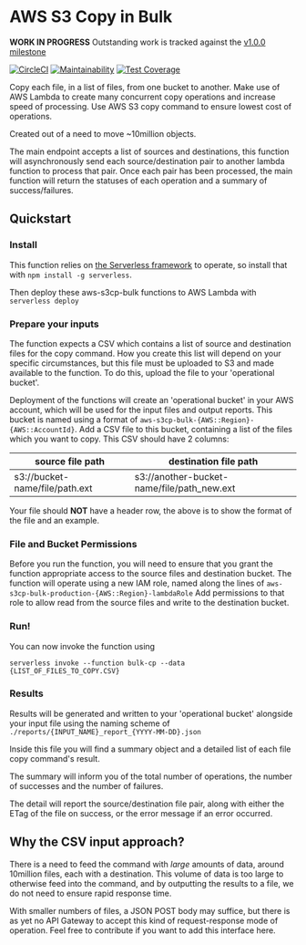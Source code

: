 # AWS S3 Copy in Bulk

**WORK IN PROGRESS** Outstanding work is tracked against the
[v1.0.0 milestone](https://github.com/tomharvey/aws-s3cp-bulk/milestone/1)

[![CircleCI](https://circleci.com/gh/tomharvey/aws-s3cp-bulk/tree/master.svg?style=svg)](https://circleci.com/gh/tomharvey/aws-s3cp-bulk/tree/master)
[![Maintainability](https://api.codeclimate.com/v1/badges/d092876ca28a14529d8f/maintainability)](https://codeclimate.com/github/tomharvey/aws-s3cp-bulk/maintainability)
[![Test Coverage](https://api.codeclimate.com/v1/badges/d092876ca28a14529d8f/test_coverage)](https://codeclimate.com/github/tomharvey/aws-s3cp-bulk/test_coverage)

Copy each file, in a list of files, from one bucket to another. Make use of AWS
Lambda to create many concurrent copy operations and increase speed of
processing. Use AWS S3 copy command to ensure lowest cost of operations.

Created out of a need to move ~10million objects.

The main endpoint accepts a list of sources and destinations, this function will
asynchronously send each source/destination pair to another lambda function to
process that pair. Once each pair has been processed, the main function will
return the statuses of each operation and a summary of success/failures.

## Quickstart
### Install
This function relies on [the Serverless framework](http://serverless.com) to
operate, so install that with `npm install -g serverless`.

Then deploy these aws-s3cp-bulk functions to AWS Lambda with `serverless deploy`

### Prepare your inputs
The function expects a CSV which contains a list of source and destination files
for the copy command. How you create this list will depend on your specific
circumstances, but this file must be uploaded to S3 and made available to the
function. To do this, upload the file to your 'operational bucket'.

Deployment of the functions will create an 'operational bucket' in your AWS
account, which will be used for the input files and output reports. This bucket
is named using a format of `aws-s3cp-bulk-{AWS::Region}-{AWS::AccountId}`. Add a
CSV file to this bucket, containing a list of the files which you want to copy.
This CSV should have 2 columns:

| source file path | destination file path |
| --- | --- |
| s3://bucket-name/file/path.ext | s3://another-bucket-name/file/path_new.ext |

Your file should **NOT** have a header row, the above is to show the format of
the file and an example.


### File and Bucket Permissions
Before you run the function, you will need to ensure that you grant the function
appropriate access to the source files and destination bucket. The function will
operate using a new IAM role, named along the lines of 
`aws-s3cp-bulk-production-{AWS::Region}-lambdaRole`
Add permissions to that role to allow read from the source files and write to
the destination bucket.

### Run!
You can now invoke the function using

`serverless invoke --function bulk-cp --data {LIST_OF_FILES_TO_COPY.CSV}`

### Results
Results will be generated and written to your 'operational bucket' alongside
your input file using the naming scheme of
`./reports/{INPUT_NAME}_report_{YYYY-MM-DD}.json`

Inside this file you will find a summary object and a detailed list of each file
copy command's result.

The summary will inform you of the total number of operations, the number of
successes and the number of failures.

The detail will report the source/destination file pair, along with either
the ETag of the file on success, or the error message if an error occurred.


## Why the CSV input approach?
There is a need to feed the command with *large* amounts of data, around
10million files, each with a destination. This volume of data is too large
to otherwise feed into the command, and by outputting the results to a file,
we do not need to ensure rapid response time.

With smaller numbers of files, a JSON POST body may suffice, but there is
as yet no API Gateway to accept this kind of request-response mode of
operation. Feel free to contribute if you want to add this interface here.
